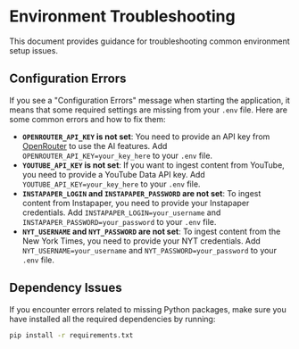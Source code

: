 
# Environment Troubleshooting

This document provides guidance for troubleshooting common environment setup issues.

## Configuration Errors

If you see a "Configuration Errors" message when starting the application, it means that some required settings are missing from your `.env` file. Here are some common errors and how to fix them:

- **`OPENROUTER_API_KEY` is not set**: You need to provide an API key from [OpenRouter](https://openrouter.ai/) to use the AI features. Add `OPENROUTER_API_KEY=your_key_here` to your `.env` file.
- **`YOUTUBE_API_KEY` is not set**: If you want to ingest content from YouTube, you need to provide a YouTube Data API key. Add `YOUTUBE_API_KEY=your_key_here` to your `.env` file.
- **`INSTAPAPER_LOGIN` and `INSTAPAPER_PASSWORD` are not set**: To ingest content from Instapaper, you need to provide your Instapaper credentials. Add `INSTAPAPER_LOGIN=your_username` and `INSTAPAPER_PASSWORD=your_password` to your `.env` file.
- **`NYT_USERNAME` and `NYT_PASSWORD` are not set**: To ingest content from the New York Times, you need to provide your NYT credentials. Add `NYT_USERNAME=your_username` and `NYT_PASSWORD=your_password` to your `.env` file.

## Dependency Issues

If you encounter errors related to missing Python packages, make sure you have installed all the required dependencies by running:

```bash
pip install -r requirements.txt
```
